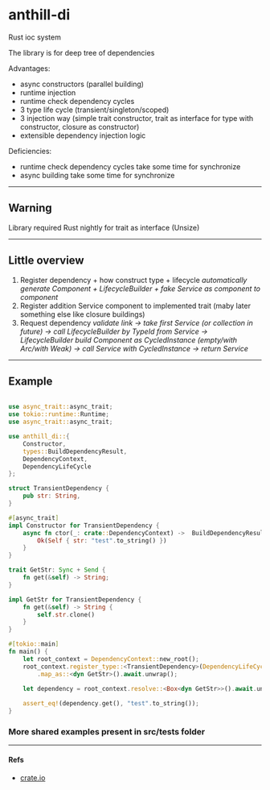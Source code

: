 # anthill-di

Rust ioc system

The library is for deep tree of dependencies

Advantages:

* async constructors (parallel building)
* runtime injection
* runtime check dependency cycles
* 3 type life cycle (transient/singleton/scoped)
* 3 injection way (simple trait constructor, trait as interface for type with constructor, closure as constructor)
* extensible dependency injection logic

Deficiencies:

* runtime check dependency cycles take some time for synchronize
* async building take some time for synchronize

---

## Warning

Library required Rust nightly for trait as interface (Unsize)

---

## Little overview

1. Register dependency + how construct type + lifecycle
    *automatically generate Component + LifecycleBuilder + fake Service as component to component*
2. Register addition Service component to implemented trait (maby later something else like closure buildings)
3. Request dependency
 *validate link -> take first Service (or collection in future) -> call LifecycleBuilder by TypeId from Service -> LifecycleBuilder build Component as CycledInstance (empty/with Arc/with Weak) -> call Service with CycledInstance -> return Service*

---

## Example

```rust

use async_trait::async_trait;
use tokio::runtime::Runtime;
use async_trait::async_trait;

use anthill_di::{
    Constructor,
    types::BuildDependencyResult,
    DependencyContext,
    DependencyLifeCycle
};

struct TransientDependency {
    pub str: String,
}

#[async_trait]
impl Constructor for TransientDependency {
    async fn ctor(_: crate::DependencyContext) ->  BuildDependencyResult<Self> {
        Ok(Self { str: "test".to_string() })
    }
}

trait GetStr: Sync + Send {
    fn get(&self) -> String;
}

impl GetStr for TransientDependency {
    fn get(&self) -> String {
        self.str.clone()
    }
}

#[tokio::main]
fn main() {
    let root_context = DependencyContext::new_root();
    root_context.register_type::<TransientDependency>(DependencyLifeCycle::Transient).await.unwrap()
        .map_as::<dyn GetStr>().await.unwrap();
    
    let dependency = root_context.resolve::<Box<dyn GetStr>>().await.unwrap();

    assert_eq!(dependency.get(), "test".to_string());
}

```

### More shared examples present in src/tests folder

---

#### Refs

* [crate.io](https://crates.io/crates/anthill-di)